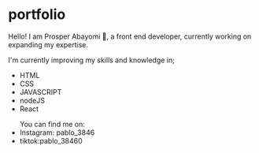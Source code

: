 # portfolio
Hello!
I am Prosper Abayomi 👋, a front end developer, 
currently working on expanding my expertise.
<p>I'm currently improving my skills and knowledge in;</p>
<ul><li>HTML</li>
<li>CSS</li>
<li>JAVASCRIPT</li>
<li>nodeJS</li>
<li>React</li>
  <p></p>
You can find me on:
<li>Instagram: pablo_3846</li>
<li>tiktok:pablo_38460</li></ul>
